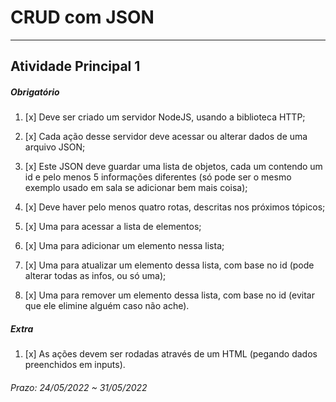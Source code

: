 # CRUD com JSON

---

## Atividade Principal 1  

##### Obrigatório  

1. [x] Deve ser criado um servidor NodeJS, usando a biblioteca HTTP;  

2. [x] Cada ação desse servidor deve acessar ou alterar dados de uma arquivo JSON;  

3. [x] Este JSON deve guardar uma lista de objetos, cada um contendo um id e pelo menos 5 informações diferentes (só pode ser o mesmo exemplo usado em sala se adicionar bem mais coisa);  

4. [x] Deve haver pelo menos quatro rotas, descritas nos próximos tópicos;

5. [x] Uma para acessar a lista de elementos;  

6. [x] Uma para adicionar um elemento nessa lista;  

7. [x] Uma para atualizar um elemento dessa lista, com base no id (pode alterar todas as infos, ou só uma);  

8. [x] Uma para remover um elemento dessa lista, com base no id (evitar que ele elimine alguém caso não ache).  

##### Extra  

1. [x] As ações devem ser rodadas através de um HTML (pegando dados preenchidos em inputs).  

###### Prazo: 24/05/2022 ~ 31/05/2022  

